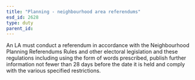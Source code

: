 ```yaml
---
title: "Planning - neighbourhood area referendums"
esd_id: 2628
type: duty
parent_id:  
---
```


An LA must conduct a referendum in accordance with the Neighbourhood Planning Referendums Rules and other electoral legislation and these regulations including using the form of words prescribed, publish further information not fewer than 28 days before the date it is held and comply with the various specified restrictions.  

